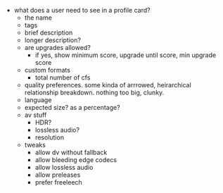 - what does a user need to see in a profile card?
	- the name
	- tags
	- brief description
	- longer description?
	- are upgrades allowed?
		- if yes, show minimum score, upgrade until score, min upgrade score
	- custom formats
		- total number of cfs
	- quality preferences. some kinda of arrrowed, heirarchical relationship breakdown. nothing too big, clunky.
	- language
	- expected size? as a percentage?
	- av stuff
		- HDR?
		- lossless audio?
		- resolution
	- tweaks
		- allow dv without fallback
		- allow bleeding edge codecs
		- allow lossless audio
		- allow preleases
		- prefer freeleech